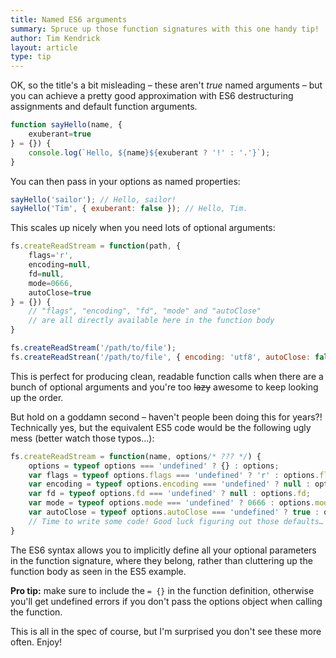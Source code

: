 ```yaml
---
title: Named ES6 arguments
summary: Spruce up those function signatures with this one handy tip!
author: Tim Kendrick
layout: article
type: tip
---
```


OK, so the title's a bit misleading – these aren't *true* named arguments – but you can achieve a pretty good approximation with ES6 destructuring assignments and default function arguments.


```javascript
function sayHello(name, {
	exuberant=true
} = {}) {
	console.log(`Hello, ${name}${exuberant ? '!' : '.'}`);
}
```

You can then pass in your options as named properties:

```javascript
sayHello('sailor'); // Hello, sailor!
sayHello('Tim', { exuberant: false }); // Hello, Tim.
```

This scales up nicely when you need lots of optional arguments:

```javascript
fs.createReadStream = function(path, {
	flags='r',
	encoding=null,
	fd=null,
	mode=0666,
	autoClose=true
} = {}) {
	// "flags", "encoding", "fd", "mode" and "autoClose"
	// are all directly available here in the function body
}

fs.createReadStream('/path/to/file');
fs.createReadStrean('/path/to/file', { encoding: 'utf8', autoClose: false });
```

This is perfect for producing clean, readable function calls when there are a bunch of optional arguments and you're too <strike>lazy</strike> awesome to keep looking up the order.

But hold on a goddamn second – haven't people been doing this for years?! Technically yes, but the equivalent ES5 code would be the following ugly mess (better watch those typos…):

```javascript
fs.createReadStream = function(name, options/* ??? */) {
	options = typeof options === 'undefined' ? {} : options;
	var flags = typeof options.flags === 'undefined' ? 'r' : options.flags;
	var encoding = typeof options.encoding === 'undefined' ? null : options.encoding;
	var fd = typeof options.fd === 'undefined' ? null : options.fd;
	var mode = typeof options.mode === 'undefined' ? 0666 : options.mode;
	var autoClose = typeof options.autoClose === 'undefined' ? true : options.autoClose;
	// Time to write some code! Good luck figuring out those defaults…
}
```

The ES6 syntax allows you to implicitly define all your optional parameters in the function signature, where they belong, rather than cluttering up the function body as seen in the ES5 example.

**Pro tip:** make sure to include the `= {}` in the function definition, otherwise you'll get undefined errors if you don't pass the options object when calling the function.

This is all in the spec of course, but I'm surprised you don't see these more often. Enjoy!
